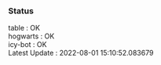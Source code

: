 ### Status


table : OK  
hogwarts : OK  
icy-bot : OK  
Latest Update : 2022-08-01 15:10:52.083679
